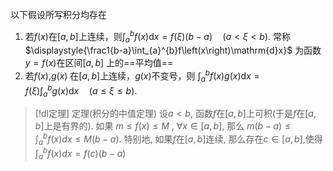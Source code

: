 
以下假设所写积分均存在


1. 若$f(x)$在$[a,b]$上连续，则$\displaystyle{\int_a^bf\left(x\right)\mathrm{d}x=f({\xi})\left(b-a\right)\quad(a<\xi<b).}$
    常称$\displaystyle{\frac1{b-a}\int_{a}^{b}f\left(x\right)\mathrm{d}x}$ 为函数$y=f(x)$在区间$[a,b]$ 上的==平均值==
2. 若$f(x)$,$g(x)$ 在$[a,b]$上连续，$g(x)$不变号，则 $\displaystyle{\int_a^bf\left(x\right)g\left(x\right)\mathrm{d}x=f(\xi)\int_a^bg\left(x\right)\mathrm{d}x\quad(a\leqslant\xi\leqslant b).}$



> [!dl定理] 定理(积分的中值定理) 
> 设$a<b$, 函数$f$在$[a,b]$上可积(于是$f$在$[a,b]$上是有界的). 如果
> $m\leq f(x)\leq M~,~\forall x\in [a,b]$,
> 那么
> $\displaystyle m(b-a)\leq \int_{a}^{b}f(x)dx\leq M(b-a)$.
> 特别地, 如果$f$在$[a,b]$连续, 那么存在$c\in [a,b]$,使得
> $\displaystyle \int_{a}^{b}f(x)dx=f(c)(b-a)$


